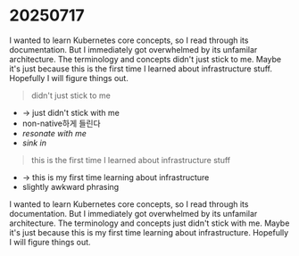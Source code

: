 # 20250717

I wanted to learn Kubernetes core concepts, so I read through its documentation. But I immediately got overwhelmed by its unfamilar architecture. The terminology and concepts didn't just stick to me. Maybe it's just because this is the first time I learned about infrastructure stuff. Hopefully I will figure things out.

> didn't just stick to me
- → just didn't stick with me
- non-native하게 들린다
- *resonate with me*
- *sink in*

> this is the first time I learned about infrastructure stuff
- → this is my first time learning about infrastructure
- slightly awkward phrasing

I wanted to learn Kubernetes core concepts, so I read through its documentation. But I immediately got overwhelmed by its unfamilar architecture. The terminology and concepts just didn't stick with me. Maybe it's just because this is my first time learning about infrastructure. Hopefully I will figure things out.
